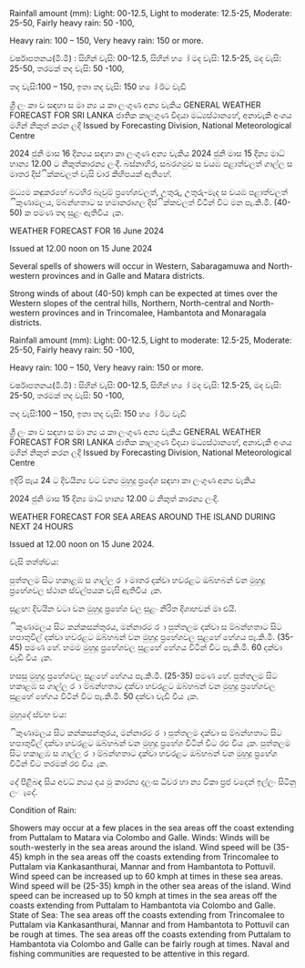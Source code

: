 Rainfall amount (mm): Light: 00-12.5, Light to moderate: 12.5-25, Moderate: 25-50, Fairly heavy rain: 50 -100,

Heavy rain: 100 – 150, Very heavy rain: 150 or more.

වර්ෂාපතනය(මි.මී) : සිහින් වැසි: 00-12.5, සිහින් හ ෝ මද වැසි: 12.5-25, මද වැසි: 25-50, තරමක් තද වැසි: 50 -100,

තද වැසි:100 – 150, ඉතා තද වැසි: 150 හ ෝ ඊට වැඩි

ශ්‍රී ලං කා ව සඳහා ස මා න්‍ය ය කා ලංගුණ අන්‍ය වැකිය GENERAL WEATHER FORECAST FOR SRI LANKA ජාතික කාලගුණ විදයා මධ්‍යස්ථානහේ, අනාවැකි අංශය මගින් නිකුත් කරන ලදි Issued by Forecasting Division, National Meteorological Centre

2024 ජුනි මාස 16 දින්‍යය සඳහා කා ලංගුණ අන්‍ය වැකිය 2024 ජුනි මාස 15 දින්‍ය මාධ්‍ හාන්‍ය 12.00 ට නිකුත්කාරන්‍ය ලංදි. බස්නාහිර, සබරගමුව ස වයඹ පළාත්වලත් ගාල්ල ස මාතර දිස්ික්කවලත් වැසි වාර කිහිපයක් ඇතිහේ.

මධ්‍යම කඳුකරහේ බටහිර බෑවුම් ප්‍රහේශවලත්, උතුරු, උතුරු-මැද ස වයඹ පළාත්වලත් ිකුණාමලය, ම්බන්හතාට ස හමානරාගල දිස්ික්කවලත් විටින් විට මන පැ.කි.මී. (40-50) ක පමණ තද සුළං ඇතිවිය ැක.

WEATHER FORECAST FOR 16 June 2024

Issued at 12.00 noon on 15 June 2024

Several spells of showers will occur in Western, Sabaragamuwa and North-western provinces and in Galle and Matara districts.

Strong winds of about (40-50) kmph can be expected at times over the Western slopes of the central hills, Northern, North-central and North-western provinces and in Trincomalee, Hambantota and Monaragala districts.

Rainfall amount (mm): Light: 00-12.5, Light to moderate: 12.5-25, Moderate: 25-50, Fairly heavy rain: 50 -100,

Heavy rain: 100 – 150, Very heavy rain: 150 or more.

වර්ෂාපතනය(මි.මී) : සිහින් වැසි: 00-12.5, සිහින් හ ෝ මද වැසි: 12.5-25, මද වැසි: 25-50, තරමක් තද වැසි: 50 -100,

තද වැසි:100 – 150, ඉතා තද වැසි: 150 හ ෝ ඊට වැඩි

ශ්‍රී ලං කා ව සඳහා ස මා න්‍ය ය කා ලංගුණ අන්‍ය වැකිය GENERAL WEATHER FORECAST FOR SRI LANKA ජාතික කාලගුණ විදයා මධ්‍යස්ථානහේ, අනාවැකි අංශය මගින් නිකුත් කරන ලදි Issued by Forecasting Division, National Meteorological Centre

ඉදිරි පැය 24 ට දිවයින්‍ය වට වන්‍ය මුහුදු ප්‍රදේශ සඳහා කා ලංගුණ අන්‍ය වැකිය

2024 ජුනි මාස 15 දින්‍ය මාධ්‍ හාන්‍ය 12.00 ට නිකුත් කාරන්‍ය ලංදි.

WEATHER FORECAST FOR SEA AREAS AROUND THE ISLAND DURING NEXT 24 HOURS

Issued at 12.00 noon on 15 June 2024.

වැසි තත්ත්වය:

පුත්තලම සිට හකාළඹ ස ගාල්ල ර ා මාතර දක්වා හවරළට ඔබ්හබන් වන මුහුදු ප්‍රහේශවල ස්ථාන ස්වල්පයක වැසි ඇතිවිය ැක.

සුළඟ: දිවයින වටා වන මුහුදු ප්‍රහේශ වල සුළං නිරිත දිශාහවන් මා එයි.

ිකුණාමලය සිට කන්කසන්තුරය, මන්නාරම ර ා පුත්තලම දක්වා ස ම්බන්හතාට සිට හපාතුවිල් දක්වා හවරළට ඔබ්හබන් වන මුහුදු ප්‍රහේශවල සුළහේ හේගය පැ.කි.මී. (35-45) පමණ හේ. හමම මුහුදු ප්‍රහේශවල සුළහේ හේගය විටින් විට පැ.කි.මී. 60 දක්වා වැඩි විය ැක.

හසසු මුහුදු ප්‍රහේශවල සුළහේ හේගය පැ.කි.මී. (25-35) පමණ හේ. පුත්තලම සිට හකාළඹ ස ගාල්ල ර ා ම්බන්හතාට දක්වා හවරළට ඔබ්හබන් වන මුහුදු ප්‍රහේශවල සුළහේ හේගය විටින් විට පැ.කි.මී. 50 දක්වා වැඩි විය ැක.

මුහුදේ ස්වභ වය:

ිකුණාමලය සිට කන්කසන්තුරය, මන්නාරම ර ා පුත්තලම දක්වා ස ම්බන්හතාට සිට හපාතුවිල් දක්වා හවරළට ඔබ්හබන් වන මුහුදු ප්‍රහේශ විටින් විට රළු විය ැක. පුත්තලම සිට හකාළඹ ස ගාල්ල ර ා ම්බන්හතාට දක්වා හවරළට ඔබ්හබන් වන මුහුදු ප්‍රහේශ විටින් විට තරමක් රළු විය ැක.

දේ පිළිබඳ සිය අවධ්‍ න්‍යය දය මු කාරන්‍ය දලංස ධීවර හා න්‍ය විකා ප්‍රජ වදෙන් ඉල්ලං සිටිනු ලංැදේ.

Condition of Rain:

Showers may occur at a few places in the sea areas off the coast extending from Puttalam to Matara via Colombo and Galle. Winds: Winds will be south-westerly in the sea areas around the island. Wind speed will be (35-45) kmph in the sea areas off the coasts extending from Trincomalee to Puttalam via Kankasanthurai, Mannar and from Hambantota to Pottuvil. Wind speed can be increased up to 60 kmph at times in these sea areas. Wind speed will be (25-35) kmph in the other sea areas of the island. Wind speed can be increased up to 50 kmph at times in the sea areas off the coasts extending from Puttalam to Hambantota via Colombo and Galle. State of Sea: The sea areas off the coasts extending from Trincomalee to Puttalam via Kankasanthurai, Mannar and from Hambantota to Pottuvil can be rough at times. The sea areas off the coasts extending from Puttalam to Hambantota via Colombo and Galle can be fairly rough at times. Naval and fishing communities are requested to be attentive in this regard.